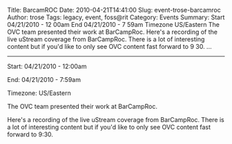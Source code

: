 Title: BarcamROC
Date: 2010-04-21T14:41:00
Slug: event-trose-barcamroc
Author: trose
Tags: legacy, event, foss@rit
Category: Events
Summary: Start  04/21/2010 - 12 00am  End  04/21/2010 - 7 59am  Timezone  US/Eastern  The OVC team presented their work at BarCampRoc.  Here's a recording of the live uStream coverage from BarCampRoc. There is a lot of interesting content but if you'd like to only see OVC content fast forward to 9 30.   ... 

---
Start: 04/21/2010 - 12:00am

End: 04/21/2010 - 7:59am

Timezone: US/Eastern

The OVC team presented their work at BarCampRoc.

Here's a recording of the live uStream coverage from BarCampRoc. There is a
lot of interesting content but if you'd like to only see OVC content fast
forward to 9:30.

